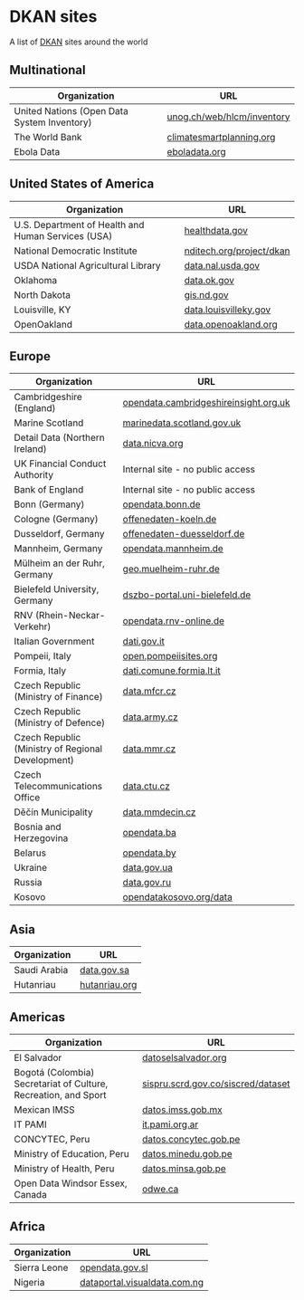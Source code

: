 # DKAN sites
A list of [DKAN](http://nucivic.com/dkan) sites around the world

## Multinational
| Organization        | URL           |
| ------------- | ------------- |
| United Nations (Open Data System Inventory)      | [unog.ch/web/hlcm/inventory](http://www3.unog.ch/web/hlcm/inventory/) |
| The World Bank      | [climatesmartplanning.org](http://climatesmartplanning.org) |
| Ebola Data      | [eboladata.org](http://eboladata.org/) |

## United States of America
| Organization        | URL           |
| ------------- | ------------- |
| U.S. Department of Health and Human Services (USA)      | [healthdata.gov](http://healthdata.gov) |
| National Democratic Institute      | [nditech.org/project/dkan](https://www.nditech.org/project/dkan) |
| USDA National Agricultural Library       | [data.nal.usda.gov](http://data.nal.usda.gov) |
| Oklahoma      | [data.ok.gov](http://data.ok.gov) |
| North Dakota      | [gis.nd.gov](http://gis.nd.gov) |
| Louisville, KY | [data.louisvilleky.gov](https://data.louisvilleky.gov/) |
| OpenOakland      | [data.openoakland.org](http://data.openoakland.org) |

## Europe
| Organization        | URL           |
| ------------- | ------------- |
| Cambridgeshire (England)      | [opendata.cambridgeshireinsight.org.uk](http://opendata.cambridgeshireinsight.org.uk) |
| Marine Scotland      | [marinedata.scotland.gov.uk](http://marinedata.scotland.gov.uk) |
| Detail Data (Northern Ireland) | [data.nicva.org](http://data.nicva.org/) |
| UK Financial Conduct Authority | Internal site - no public access |
| Bank of England | Internal site - no public access |
| Bonn (Germany)      | [opendata.bonn.de](http://opendata.bonn.de) |
| Cologne (Germany)      | [offenedaten-koeln.de](http://www.offenedaten-koeln.de) |
| Dusseldorf, Germany | [offenedaten-duesseldorf.de](http://www.offenedaten-duesseldorf.de) |
| Mannheim, Germany | [opendata.mannheim.de](https://opendata.mannheim.de) |
| Mülheim an der Ruhr, Germany | [geo.muelheim-ruhr.de](https://geo.muelheim-ruhr.de/) |
| Bielefeld University, Germany | [dszbo-portal.uni-bielefeld.de](https://dszbo-portal.uni-bielefeld.de) |
| RNV (Rhein-Neckar-Verkehr) | [opendata.rnv-online.de](https://opendata.rnv-online.de/) |
| Italian Government      | [dati.gov.it](http://dati.gov.it) |
| Pompeii, Italy | [open.pompeiisites.org](http://open.pompeiisites.org) | 
| Formia, Italy | [dati.comune.formia.lt.it](http://dati.comune.formia.lt.it/) | 
| Czech Republic (Ministry of Finance)      | [data.mfcr.cz](http://data.mfcr.cz/) |
| Czech Republic (Ministry of Defence)      | [data.army.cz](http://data.army.cz/) |
| Czech Republic (Ministry of Regional Development)      | [data.mmr.cz](http://data.mmr.cz/) |
| Czech Telecommunications Office | [data.ctu.cz](http://data.ctu.cz/) |
| Děčín Municipality | [data.mmdecin.cz](http://data.mmdecin.cz/) |
| Bosnia and Herzegovina | [opendata.ba](http://opendata.ba) | 
| Belarus | [opendata.by](http://opendata.by) |
| Ukraine      | [data.gov.ua](http://data.gov.ua/) |
| Russia      | [data.gov.ru](http://data.gov.ru/) |
| Kosovo      | [opendatakosovo.org/data](http://opendatakosovo.org/data/) |

## Asia
| Organization        | URL           |
| ------------- | ------------- |
| Saudi Arabia | [data.gov.sa](http://data.gov.sa/) |
| Hutanriau      | [hutanriau.org](http://Hutanriau.org) |

## Americas
| Organization        | URL           |
| ------------- | ------------- |
| El Salvador      | [datoselsalvador.org](http://datoselsalvador.org) |
| Bogotá (Colombia) Secretariat of Culture, Recreation, and Sport      | [sispru.scrd.gov.co/siscred/dataset](http://sispru.scrd.gov.co/siscred/dataset) |
| Mexican IMSS | [datos.imss.gob.mx](http://datos.imss.gob.mx/) |
| IT PAMI      | [it.pami.org.ar](https://it.pami.org.ar/) |
| CONCYTEC, Peru    | [datos.concytec.gob.pe](http://datos.concytec.gob.pe/) |
| Ministry of Education, Peru    | [datos.minedu.gob.pe](http://datos.minedu.gob.pe/) |
| Ministry of Health, Peru    | [datos.minsa.gob.pe](http://datos.minsa.gob.pe/) |
| Open Data Windsor Essex, Canada  | [odwe.ca](http://odwe.ca/) |

## Africa
| Organization        | URL           |
| ------------- | ------------- |
| Sierra Leone | [opendata.gov.sl](http://opendata.gov.sl) |
| Nigeria      | [dataportal.visualdata.com.ng](http://dataportal.visualdata.com.ng) |

